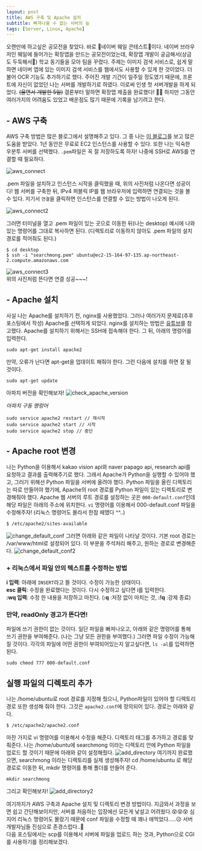 ```yaml
---
layout: post
title: AWS 구축 및 Apache 설치
subtitle: 빠져나올 수 없는 서버의 늪
tags: [Server, Linux, Apache]
---
```


오랜만에 하고싶은 공모전을 찾았다. 바로 🐳네이버 웨일 콘테스트🐳이다. 네이버 브라우저인 웨일에 들어가는 확장앱을 만드는 공모전이었는데, 확장앱 개발이 궁금해서(상금도 두둑해서🎉) 학교 동기들을 모아 팀을 꾸렸다. 주제는 이미지 검색 서비스로, 쉽게 말하면 네이버 앱에 있는 이미지 검색 서비스를 웹에서도 사용할 수 있게 한 것이었다. 더불어 OCR 기능도 추가하기로 했다. 주어진 개발 기간이 일주일 정도였기 때문에, 프론트에 자신이 없었던 나는 서버를 개발하기로 하였다. 이로써 인생 첫 서버개발을 하게 되었다. ~~(울면서 개발한 5일)~~ 결론부터 말하면 확장앱 제출을 완료했다! 🤸‍♀ 하지만 그동안 여러가지의 어려움도 있었고 배운점도 많기 때문에 기록을 남기려고 한다.

## - AWS 구축

AWS 구축 방법은 많은 블로그에서 설명해주고 있다. 그 중 나는 [이 블로그](https://m.blog.naver.com/wool613/221286931692)를 보고 많은 도움을 받았다. 1년 동안은 무료로 EC2 인스턴스를 사용할 수 있다. 또한 나는 익숙한 우분투 서버를 선택했다. `.pem`파일은 꼭 잘 저장하도록 하자! 나중에 SSH로 AWS를 연결할 때 필요하다.

![aws_connect](/img/191110/191110_img_1.png)

.pem 파일을 설치하고 인스턴스 시작을 클릭했을 때, 위의 사진처럼 나온다면 성공이다! 웹 서버를 구축한 뒤, IPv4 퍼블릭 IP를 웹 브라우저에 입력하면 연결되는 것을 볼 수 있다. 저기서 `연결`을 클릭하면 인스턴스를 연결할 수 있는 방법이 나오게 된다.

![aws_connect2](/img/191110/191110_img_2.png)  

그러면 터미널을 열고 .pem 파일이 있는 곳으로 이동한 뒤(나는 desktop) 예시에 나와있는 명령어를 그대로 복사하면 된다.
(디렉토리로 이동하지 않아도 .pem 파일의 설치경로를 적어줘도 된다.)

~~~
$ cd desktop  
$ ssh -i "searchmong.pem" ubuntu@ec2-15-164-97-135.ap-northeast-2.compute.amazonaws.com
~~~

![aws_connect3](/img/191110/191110_img_3.png)  
위의 사진처럼 뜬다면 연결 성공~~~!

## - Apache 설치

사실 나는 Apache를 설치하기 전, nginx를 사용했었다. 그러나 여러가지 문제로(추후 포스팅에서 작성) Apache를 선택하게 되었다. nginx를 설치하는 방법은 [유튜브](https://youtu.be/28ioY4vgC9I)를 참고했다.
Apache를 설치하기 위해서는 SSH에 접속해야 한다. 그 뒤, 아래의 명렁어를 입력한다.
~~~
sudo apt-get install apache2
~~~
만약, 오류가 난다면 apt-get을 업데이트 해줘야 한다. 그런 다음에 설치를 하면 잘 될 것이다.
~~~
sudo apt-get update
~~~
아파치 버전을 확인해보자!
![check_apache_version](/img/191110/191110_img_4.png)

*아파치 구동 명렁어*
~~~
sudo service apache2 restart // 재시작
sudo service apache2 start // 시작
sudo service apache2 stop // 중단
~~~

## - Apache root 변경

나는 Python을 이용해서 kakao vision api와 naver papago api, research api를 요청하고 결과를 출력해주기로 했다. 그래서 Apache가 Python을 실행할 수 있어야 했고, 그러기 위해선 Python 파일을 서버에 올려야 했다. Python 파일을 올린 디렉토리는 따로 만들어야 했기에, Apache의 root 경로를 Python 파일이 있는 디렉토리로 변경해줘야 했다. Apache 웹 서버의 루트 경로를 설정하는 곳은 `000-default.conf`인데 해당 파일은 아래의 주소에 위치한다. `vi` 명령어를 이용해서 000-default.conf 파일을 수정해주자! (리눅스 명령어도 몰라서 한참 헤맸다 ^^..)
~~~
$ /etc/apache2/sites-available
~~~
![change_default_conf](/img/191110/191110_img_5.png)
그러면 아래와 같은 파일이 나타날 것이다. 기본 root 경로는 /var/www/html로 설정되어 있다. 이 부분을 주석처리 해주고, 원하는 경로로 변경해준다.
![change_default_conf2](/img/191110/191110_img_6.png)

### + 리눅스에서 파일 안의 텍스트를 수정하는 방법  
**i 입력**: 아래에 `INSERT`라고 뜰 것이다. 수정이 가능한 상태이다.  
**esc 클릭**: 수정을 완료했다는 것이다. 다시 수정하고 싶다면 i를 입력한다.  
**:wq 입력**: 수정 한 내용을 저장하고 마친다. (**:q** :저장 없이 마치는 것, **:!q** :강제 종료)  

### 만약, readOnly 경고가 뜬다면!  
파일에 쓰기 권한이 없는 것이다. 일단 파일을 빠져나오고, 아래와 같은 명령어를 통해 쓰기 권한을 부여해준다. (나는 그냥 모든 권한을 부여했다.) 그러면 파일 수정이 가능해질 것이다. 각각의 파일에 어떤 권한이 부여되어있는지 알고싶다면, `ls -al`를 입력하면 된다.
~~~
sudo chmod 777 000-default.conf
~~~

## 실행 파일의 디렉토리 추가
나는 /home/ubuntu로 root 경로를 지정해 줬으니, Python파일이 있어야 할 디렉토리 경로 또한 생성해 줘야 한다. 그것은 `apache2.conf`에 정의되어 있다. 경로는 아래와 같다.
~~~
$ /etc/apache2/apache2.conf
~~~
마찬 가지로 vi 명령어를 이용해서 수정을 해준다. 디렉토리 태그를 추가하고 경로를 맞춰준다. 나는 /home/ubuntu에 searchmong 이라는 디렉토리 안에 Python 파일을 업로드 할 것이기 때문에 아래와 같이 설정해줬다.
![add_directory](/img/191110/191110_img_7.png)
여기까지 완료했으면, searchmong 이라는 디렉토리를 실제 생성해주자! cd /home/ubuntu 로 해당 경로로 이동한 뒤, mkdir 명령어를 통해 폴더를 만들어 준다.
~~~
mkdir searchmong
~~~
그리고 확인해보자!
![add_directory2](/img/191110/191110_img_8.png)


여기까지가 AWS 구축과 Apache 설치 및 디렉토리 변경 방법이다. 지금와서 과정을 보면 쉽고 간단해보이지만, 서버를 처음하는 입장에선 모든게 낯설고 어려웠다.😵😵😵 심지어 리눅스 명령어도 몰랐기 때문에 conf 파일을 수정할 때 꽤나 애먹었다.....😥 서버 개발자님들 진심으로 존경스럽다..💓  
다음 포스팅에서는 scp를 이용해서 서버에 파일을 업로드 하는 것과, Python으로 CGI를 사용하기를 정리해보겠다.
